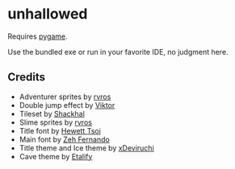 unhallowed
==========
Requires [pygame](https://pypi.org/project/pygame/).

Use the bundled exe or run in your favorite IDE, no judgment here.

Credits
-------
- Adventurer sprites by [rvros](https://rvros.itch.io/animated-pixel-hero)
- Double jump effect by [Viktor](https://v-ktor.itch.io/pixelated-attackhit-animations)
- Tileset by [Shackhal](https://shackhal.itch.io/multi-platformer-tileset)
- Slime sprites by [rvros](https://rvros.itch.io/pixel-art-animated-slime)
- Title font by [Hewett Tsoi](https://www.dafont.com/alagard.font)
- Main font by [Zeh Fernando](https://www.dafont.com/perfect-dos-vga-437.font)
- Title theme and Ice theme by [xDeviruchi](https://xdeviruchi.itch.io/8-bit-fantasy-adventure-music-pack)
- Cave theme by [Etalify](https://www.youtube.com/watch?v=c9rMlxCwbm0)
